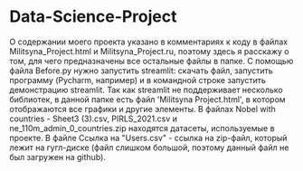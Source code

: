 # Data-Science-Project
О содержании моего проекта указано в комментариях к коду в файлах Militsyna_Project.html и Militsyna_Project.ru, поэтому здесь я расскажу о том, для чего предназначены все остальные файлы в папке.
С помощью файла Before.py нужно запустить streamlit: скачать файл, запустить программу (Pycharm, например) и в командной строке запустить демонстрацию streamlit.
Так как streamlit не поддерживает несколько библиотек, в данной папке есть файл 'Militsyna Project.html', в котором отображаются все графики и другие элементы.
В файлах Nobel with countries - Sheet3 (3).csv, PIRLS_2021.csv и ne_110m_admin_0_countries.zip находятся датасеты, используемые в проекте.
В файле Ссылка на "Users.csv" - ссылка на zip-файл, который лежит на гугл-диске (файл слишком большой, поэтому данный файл не был загружен на github). 
